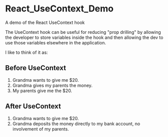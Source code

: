 # React_UseContext_Demo
A demo of the React UseContext hook 

The UseContext hook can be useful for reducing "prop drilling" by allowing the developer to store variables inside the hook and then allowing the dev to use those variables elsewhere in the application.

I like to think of it as:
## Before UseContext
1. Grandma wants to give me $20.
2. Grandma gives my parents the money.
3. My parents give me the $20.

## After UseContext
1. Grandma wants to give me $20.
2. Grandma deposits the money directly to my bank account, no involvement of my parents.
